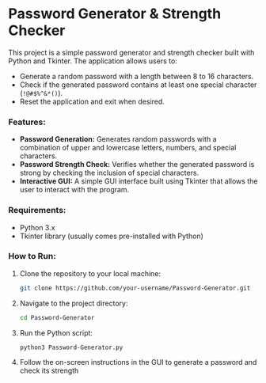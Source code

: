 # Password Generator & Strength Checker

This project is a simple password generator and strength checker built with Python and Tkinter. The application allows users to:

- Generate a random password with a length between 8 to 16 characters.
- Check if the generated password contains at least one special character (`!@#$%^&*()`).
- Reset the application and exit when desired.

### Features:
- **Password Generation:** Generates random passwords with a combination of upper and lowercase letters, numbers, and special characters.
- **Password Strength Check:** Verifies whether the generated password is strong by checking the inclusion of special characters.
- **Interactive GUI:** A simple GUI interface built using Tkinter that allows the user to interact with the program.

### Requirements:
- Python 3.x
- Tkinter library (usually comes pre-installed with Python)

### How to Run:
1. Clone the repository to your local machine:
   ```bash
   git clone https://github.com/your-username/Password-Generator.git
2. Navigate to the project directory:
   ```bash
   cd Password-Generator

3. Run the Python script:
    ```bash
   python3 Password-Generator.py

4. Follow the on-screen instructions in the GUI to generate a password and check its strength

